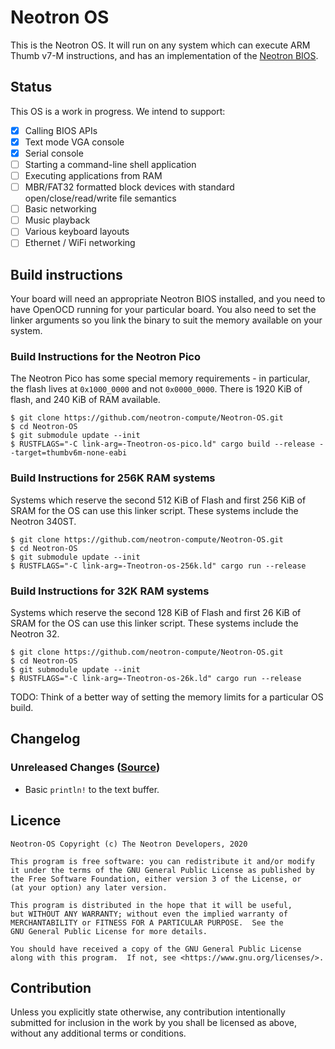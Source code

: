# Neotron OS

This is the Neotron OS. It will run on any system which can execute ARM Thumb v7-M instructions, and has an implementation of the [Neotron BIOS](https://github.com/neotron-compute/Neotron-BIOS).

## Status

This OS is a work in progress. We intend to support:

* [x] Calling BIOS APIs
* [x] Text mode VGA console
* [x] Serial console
* [ ] Starting a command-line shell application
* [ ] Executing applications from RAM
* [ ] MBR/FAT32 formatted block devices with standard open/close/read/write file semantics
* [ ] Basic networking
* [ ] Music playback
* [ ] Various keyboard layouts
* [ ] Ethernet / WiFi networking

## Build instructions

Your board will need an appropriate Neotron BIOS installed, and you need to have OpenOCD running for your particular board. You also need to set the linker 
arguments so you link the binary to suit the memory available on your system.

### Build Instructions for the Neotron Pico

The Neotron Pico has some special memory requirements - in particular, the
flash lives at `0x1000_0000` and not `0x0000_0000`. There is 1920 KiB of
flash, and 240 KiB of RAM available.

```
$ git clone https://github.com/neotron-compute/Neotron-OS.git
$ cd Neotron-OS
$ git submodule update --init
$ RUSTFLAGS="-C link-arg=-Tneotron-os-pico.ld" cargo build --release --target=thumbv6m-none-eabi
```

### Build Instructions for 256K RAM systems

Systems which reserve the second 512 KiB of Flash and first 256 KiB of SRAM
for the OS can use this linker script. These systems include the Neotron
340ST.

```
$ git clone https://github.com/neotron-compute/Neotron-OS.git
$ cd Neotron-OS
$ git submodule update --init
$ RUSTFLAGS="-C link-arg=-Tneotron-os-256k.ld" cargo run --release
```

### Build Instructions for 32K RAM systems

Systems which reserve the second 128 KiB of Flash and first 26 KiB of SRAM for
the OS can use this linker script. These systems include the Neotron 32.

```
$ git clone https://github.com/neotron-compute/Neotron-OS.git
$ cd Neotron-OS
$ git submodule update --init
$ RUSTFLAGS="-C link-arg=-Tneotron-os-26k.ld" cargo run --release
```

TODO: Think of a better way of setting the memory limits for a particular OS build.

## Changelog

### Unreleased Changes ([Source](https://github.com/neotron-compute/Neotron-OS/tree/master))

* Basic `println!` to the text buffer.

## Licence

    Neotron-OS Copyright (c) The Neotron Developers, 2020

    This program is free software: you can redistribute it and/or modify
    it under the terms of the GNU General Public License as published by
    the Free Software Foundation, either version 3 of the License, or
    (at your option) any later version.

    This program is distributed in the hope that it will be useful,
    but WITHOUT ANY WARRANTY; without even the implied warranty of
    MERCHANTABILITY or FITNESS FOR A PARTICULAR PURPOSE.  See the
    GNU General Public License for more details.

    You should have received a copy of the GNU General Public License
    along with this program.  If not, see <https://www.gnu.org/licenses/>.

## Contribution

Unless you explicitly state otherwise, any contribution intentionally
submitted for inclusion in the work by you shall be licensed as above, without
any additional terms or conditions.


